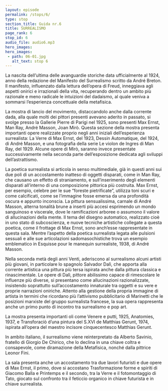 ```yaml
---
layout: episode
permalink: /stops/6/
type: stop
section_title: Guida nr.6
title: SURREALISMO
page_rank: 6
stop_id: 6
audio_file: audio6.mp3
hero_images:
hero_images:
 - path: 06-01.jpg
   alt_text: stop 6
---
```


La nascita dell’ultima delle avanguardie storiche data ufficialmente al 1924, anno della redazione del Manifesto del Surrealismo scritto da André Breton. Il manifesto, influenzato dalla lettura dell’opera di Freud, inneggiava agli aspetti onirici e irrazionali della vita, recuperando dentro un ambito più razionale e meno radicale le intuizioni del dadaismo, al quale veniva a sommarsi l’esperienza concettuale della metafisica.

La mostra di lancio del movimento, distaccandolo anche dalla corrente dada, alla quale molti dei pittori presenti avevano aderito in passato, si svolge presso la Gallerie Pierre di Parigi nel 1925, sono presenti Max Ernst, Man Ray, André Masson, Joan Mirò. Questa sezione della mostra presenta importanti opere realizzate proprio negli anni iniziali dell’esperienza surrealista: La Verre di Max Ernst, del 1923, Dessin Automatique, del 1924, di André Masson, e una fotografia della serie Le violon de Ingres di Man Ray, del 1929. Alcune opere di Mirò, saranno invece presentate successivamente nella seconda parte dell’esposizione dedicata agli sviluppi dell’astrattismo.   

 
La poetica surrealista si articola in senso multimediale, già in questi anni sui due poli di un accostamento inatteso di oggetti disparati, come in Man Ray, che causano un effetto di straniamento, e sull’inserimento degli elementi disparati all’interno di una composizione pittorica più costruita. Max Ernst, per esempio, celebre per le sue “foreste pietrificate”, utilizza toni scuri e come calcificati, come se l’immagine fosse emersa da una profondità oscura e appunto inconscia. La pittura sensualissima, carnale di André Masson, alterna tonalità brune a inserti più accesi esprimendo un mondo sanguinoso e viscerale, dove le ramificazioni arboree o assumono il valore di allucinazioni della mente. Il tema del disegno automatico, realizzato cioè in uno stato di subcoscienza, e nuove tecniche artistiche collegate a questa poetica, come il frottage di Max Ernst, sono anch’esse rappresentate in questa sala. Mentre l’aspetto della poetica surrealista legata alle pulsioni sessuali e alle sue articolazioni sadomasochistiche trova un esempio emblematico in Esquisse pour le manequin surrealiste, 1938, di André Masson.

Nella seconda metà degli anni Venti, aderiscono al surrealismo alcuni artisti più giovani, in particolare lo spagnolo Salvador Dalì, che apporta alla corrente artistica una pittura più tersa ispirata anche dalla pittura classica e rinascimentale. Le opere di Dalì, pittore abilissimo capace di rimescolare le influenze più diverse, si presentano come allucinazioni razionalizzate, insistendo soprattutto sull’accostamento innaturale tra oggetti e su vere e proprie narrazioni oniriche. Attento alla gestione della propria immagine di artista in termini che ricordano più l’attivismo pubblicitario di Marinetti che le posizioni marxiste del gruppo surrealista francese,  la sua opera rappresenta anche un primo punto di incontro tra surrealismo e pop art.

La mostra presenta importanti oli come Venere e putti, 1925, Anatomies, 1937, e Transforaciò d’una pintura del S.XVI de Matthias Gerunt, 1974, ispirata all’opera del maestro incisore cinquecentesco Matthias Gerunt.

In ambito italiano, il surrealismo viene reinterpretato da Alberto Savinio, fratello di Giorgio De Chirico, che lo declina in una chiave coltra e consapevole, come diramazione della Metafisica, nonché dalla pittrice Leonor Fini. 

La sala presenta anche un accostamento tra due lavori futuristi e due opere di Max Ernst, il primo, dove si accostano Trasformazione forme e spiriti di Giacomo Balla e Printemps e il secondo, tra la Verre e il fotomontaggio di Tato, giocato sul confronto tra il feticcio organico in chiave futurista e in chiave surrealista.          

